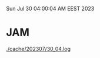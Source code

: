 Sun Jul 30 04:00:04 AM EEST 2023
# JAM
<a href='./cache/202307/30_04.log'>./cache/202307/30_04.log</a>
